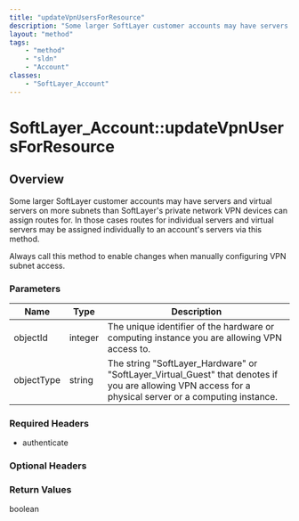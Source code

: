 ```yaml
---
title: "updateVpnUsersForResource"
description: "Some larger SoftLayer customer accounts may have servers and virtual servers on more subnets than SoftLayer's private ne... "
layout: "method"
tags:
    - "method"
    - "sldn"
    - "Account"
classes:
    - "SoftLayer_Account"
---
```

# SoftLayer_Account::updateVpnUsersForResource
## Overview 
Some larger SoftLayer customer accounts may have servers and virtual servers on more subnets than SoftLayer's private network VPN devices can assign routes for. In those cases routes for individual servers and virtual servers may be assigned individually to an account's servers via this method. 

Always call this method to enable changes when manually configuring VPN subnet access. 

### Parameters 
|Name | Type | Description |
| --- | --- | --- |
|objectId| integer| The unique identifier of the hardware or computing instance you are allowing VPN access to.|
|objectType| string| The string "SoftLayer_Hardware" or "SoftLayer_Virtual_Guest" that denotes if you are allowing VPN access for a physical server or a computing instance.|


### Required Headers
* authenticate

### Optional Headers

### Return Values
boolean

